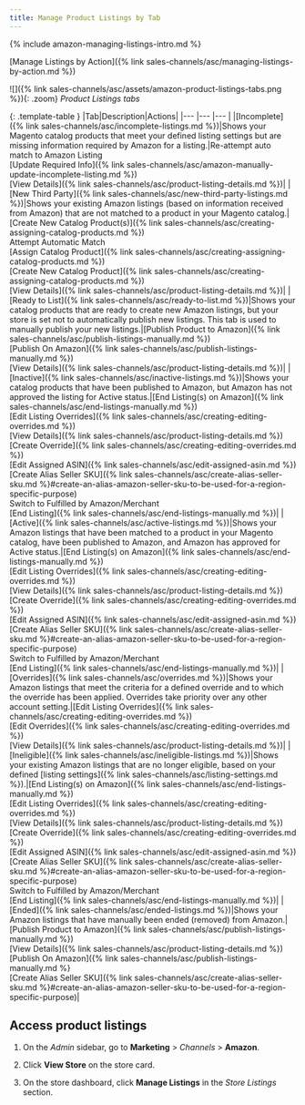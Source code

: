 ```yaml
---
title: Manage Product Listings by Tab
---
```



{% include amazon-managing-listings-intro.md %}

[Manage Listings by Action]({% link sales-channels/asc/managing-listings-by-action.md %})

![]({% link sales-channels/asc/assets/amazon-product-listings-tabs.png %}){: .zoom}
 _Product Listings tabs_

{: .template-table }
|Tab|Description|Actions|
|--- |--- |--- |
|[Incomplete]({% link sales-channels/asc/incomplete-listings.md %})|Shows your Magento catalog products that meet your defined listing settings but are missing information required by Amazon for a listing.|Re-attempt auto match to Amazon Listing<br/>[Update Required Info]({% link sales-channels/asc/amazon-manually-update-incomplete-listing.md %})<br/>[View Details]({% link sales-channels/asc/product-listing-details.md %})|
|[New Third Party]({% link sales-channels/asc/new-third-party-listings.md %})|Shows your existing Amazon listings (based on information received from Amazon) that are not matched to a product in your Magento catalog.|[Create New Catalog Product(s)]({% link sales-channels/asc/creating-assigning-catalog-products.md %})<br/>Attempt Automatic Match<br/>[Assign Catalog Product]({% link sales-channels/asc/creating-assigning-catalog-products.md %})<br/>[Create New Catalog Product]({% link sales-channels/asc/creating-assigning-catalog-products.md %})<br/>[View Details]({% link sales-channels/asc/product-listing-details.md %})|
|[Ready to List]({% link sales-channels/asc/ready-to-list.md %})|Shows your catalog products that are ready to create new Amazon listings, but your store is set not to automatically publish new listings. This tab is used to manually publish your new listings.|[Publish Product to Amazon]({% link sales-channels/asc/publish-listings-manually.md %})<br/>[Publish On Amazon]({% link sales-channels/asc/publish-listings-manually.md %})<br/>[View Details]({% link sales-channels/asc/product-listing-details.md %})|
|[Inactive]({% link sales-channels/asc/inactive-listings.md %})|Shows your catalog products that have been published to Amazon, but Amazon has not approved the listing for Active status.|[End Listing(s) on Amazon]({% link sales-channels/asc/end-listings-manually.md %})<br/>[Edit Listing Overrides]({% link sales-channels/asc/creating-editing-overrides.md %})<br/>[View Details]({% link sales-channels/asc/product-listing-details.md %})<br/>[Create Override]({% link sales-channels/asc/creating-editing-overrides.md %})<br/>[Edit Assigned ASIN]({% link sales-channels/asc/edit-assigned-asin.md %})<br/>[Create Alias Seller SKU]({% link sales-channels/asc/create-alias-seller-sku.md %}#create-an-alias-amazon-seller-sku-to-be-used-for-a-region-specific-purpose)<br/>Switch to Fulfilled by Amazon/Merchant<br/>[End Listing]({% link sales-channels/asc/end-listings-manually.md %})|
|[Active]({% link sales-channels/asc/active-listings.md %})|Shows your Amazon listings that have been matched to a product in your Magento catalog, have been published to Amazon, and Amazon has approved for Active status.|[End Listing(s) on Amazon]({% link sales-channels/asc/end-listings-manually.md %})<br/>[Edit Listing Overrides]({% link sales-channels/asc/creating-editing-overrides.md %})<br/>[View Details]({% link sales-channels/asc/product-listing-details.md %})<br/>[Create Override]({% link sales-channels/asc/creating-editing-overrides.md %})<br/>[Edit Assigned ASIN]({% link sales-channels/asc/edit-assigned-asin.md %})<br/>[Create Alias Seller SKU]({% link sales-channels/asc/create-alias-seller-sku.md %}#create-an-alias-amazon-seller-sku-to-be-used-for-a-region-specific-purpose)<br/>Switch to Fulfilled by Amazon/Merchant<br/>[End Listing]({% link sales-channels/asc/end-listings-manually.md %})|
|[Overrides]({% link sales-channels/asc/overrides.md %})|Shows your Amazon listings that meet the criteria for a defined override and to which the override has been applied. Overrides take priority over any other account setting.|[Edit Listing Overrides]({% link sales-channels/asc/creating-editing-overrides.md %})<br/>[Edit Overrides]({% link sales-channels/asc/creating-editing-overrides.md %})<br/>[View Details]({% link sales-channels/asc/product-listing-details.md %})|
|[Ineligible]({% link sales-channels/asc/ineligible-listings.md %})|Shows your existing Amazon listings that are no longer eligible, based on your defined [listing settings]({% link sales-channels/asc/listing-settings.md %}).|[End Listing(s) on Amazon]({% link sales-channels/asc/end-listings-manually.md %})<br/>[Edit Listing Overrides]({% link sales-channels/asc/creating-editing-overrides.md %})<br/>[View Details]({% link sales-channels/asc/product-listing-details.md %})<br/>[Create Override]({% link sales-channels/asc/creating-editing-overrides.md %})<br/>[Edit Assigned ASIN]({% link sales-channels/asc/edit-assigned-asin.md %})<br/>[Create Alias Seller SKU]({% link sales-channels/asc/create-alias-seller-sku.md %}#create-an-alias-amazon-seller-sku-to-be-used-for-a-region-specific-purpose)<br/>Switch to Fulfilled by Amazon/Merchant<br/>[End Listing]({% link sales-channels/asc/end-listings-manually.md %})|
|[Ended]({% link sales-channels/asc/ended-listings.md %})|Shows your Amazon listings that have manually been ended (removed) from Amazon.|[Publish Product to Amazon]({% link sales-channels/asc/publish-listings-manually.md %})<br/>[View Details]({% link sales-channels/asc/product-listing-details.md %})<br/>[Publish On Amazon]({% link sales-channels/asc/publish-listings-manually.md %}<br/>[Create Alias Seller SKU]({% link sales-channels/asc/create-alias-seller-sku.md %}#create-an-alias-amazon-seller-sku-to-be-used-for-a-region-specific-purpose)|

<style>
.template-table td:nth-of-type(1) {
width: 190px;
}
.template-table td:nth-of-type(3) {
width: 190px;
}
</style>

## Access product listings

1. On the _Admin_ sidebar, go to **Marketing** > _Channels_ > **Amazon**.

1. Click **View Store** on the store card.

1. On the store dashboard, click **Manage Listings** in the _Store Listings_ section.
